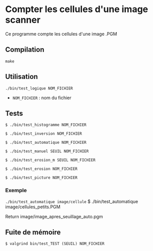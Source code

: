 # Compter les cellules d'une image scanner


Ce programme compte les cellules d'une image .PGM

## Compilation

`make`

## Utilisation

`./bin/test_logique NOM_FICHIER ` 

- `NOM_FICHIER` : nom du fichier  


## Tests

    $ ./bin/test_histogramme NOM_FICHIER

    $ ./bin/test_inversion NOM_FICHIER

    $ ./bin/test_automatique NOM_FICHIER

    $ ./bin/test_manuel SEUIL NOM_FICHIER

    $ ./bin/test_erosion_m SEUIL NOM_FICHIER

    $ ./bin/test_erosion NOM_FICHIER

    $ ./bin/test_picture NOM_FICHIER

### Exemple 
 `./bin/test_automatique image/cellule`
   $ ./bin/test_automatique image/cellules_petits.PGM

Return image/image_apres_seuillage_auto.pgm

## Fuite de mémoire 

    $ valgrind bin/test_TEST (SEUIL) NOM_FICHIER


